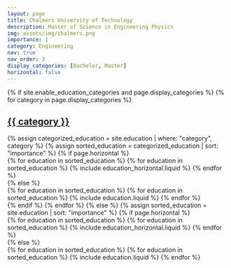 ```yaml
---
layout: page
title: Chalmers University of Technology
description: Master of Science in Engineering Physics
img: assets/img/chalmers.png
importance: 1
category: Engineering
nav: true
nav_order: 3
display_categories: [Bachelor, Master]
horizontal: false
---
```

<!-- markdownlint-disable MD033 -->

<div class="education">
{% if site.enable_education_categories and page.display_categories %}
  <!-- Display categorized projects -->
  {% for category in page.display_categories %}
  <a id="{{ category }}" href=".#{{ category }}">
    <h2 class="category">{{ category }}</h2>
  </a>
  {% assign categorized_education = site.education | where: "category", category %}
  {% assign sorted_education = categorized_education | sort: "importance" %}
  <!-- Generate cards for each project -->
  {% if page.horizontal %}
  <div class="container">
    <div class="row row-cols-1 row-cols-md-2">
    {% for education in sorted_education %}
    {% for education in sorted_education %}
      {% include education_horizontal.liquid %}
    {% endfor %}
    </div>
  </div>
  {% else %}
  <div class="row row-cols-1 row-cols-md-3">
    {% for education in sorted_education %}
    {% for education in sorted_education %}
      {% include education.liquid %}
    {% endfor %}
  </div>
  {% endif %}
  {% endfor %}
{% else %}
<!-- Display projects without categories -->
{% assign sorted_education = site.education | sort: "importance" %}
  <!-- Generate cards for each project -->
{% if page.horizontal %}

  <div class="container">
    <div class="row row-cols-1 row-cols-md-2">
    {% for education in sorted_education %}
    {% for education in sorted_education %}
      {% include education_horizontal.liquid %}
    {% endfor %}
    </div>
  </div>
  {% else %}
  <div class="row row-cols-1 row-cols-md-3">
    {% for education in sorted_education %}
    {% for education in sorted_education %}
      {% include education.liquid %}
    {% endfor %}
  </div>
